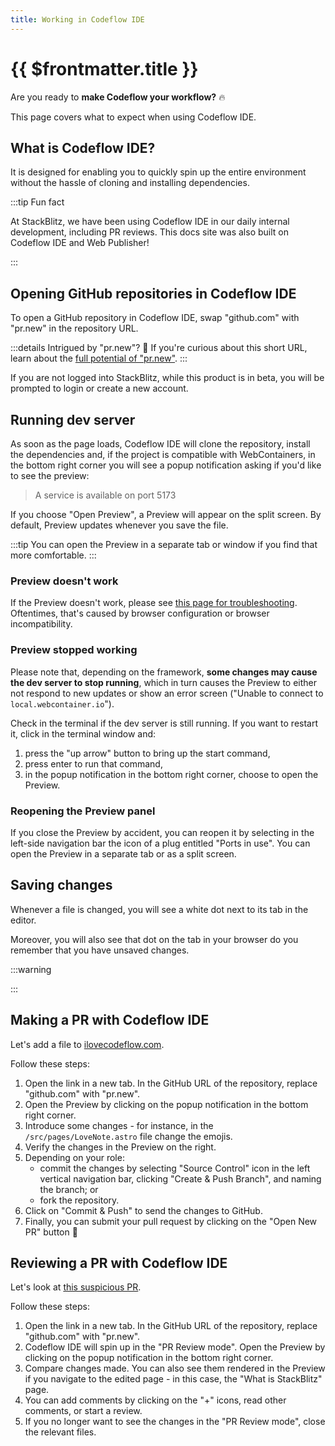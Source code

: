 ```yaml
---
title: Working in Codeflow IDE
---
```


# {{ $frontmatter.title }}

Are you ready to **make Codeflow your workflow?** 🔥 

This page covers what to expect when using Codeflow IDE.

## What is Codeflow IDE?

<!--@include: ./parts/codeflow-ide.md-->

It is designed for enabling you to quickly spin up the entire environment without the hassle of cloning and installing dependencies.

:::tip Fun fact

At StackBlitz, we have been using Codeflow IDE in our daily internal development, including PR reviews. This docs site was also built on Codeflow IDE and Web Publisher!

:::

## Opening GitHub repositories in Codeflow IDE

To open a GitHub repository in Codeflow IDE, swap "github.com" with "pr.new" in the repository URL. 

:::details Intrigued by "pr.new"?  👀
If you're curious about this short URL, learn about the [full potential of "pr.new"](./making-a-pr-with-pr-new).
:::

If you are not logged into StackBlitz, while this product is in beta, you will be prompted to login or create a new account.

<!-- TODO add screenshot of the logging popup -->

## Running dev server

As soon as the page loads, Codeflow IDE will clone the repository, install the dependencies and, if the project is compatible with WebContainers, in the bottom right corner you will see a popup notification asking if you'd like to see the preview:

> A service is available on port 5173

If you choose "Open Preview", a Preview will appear on the split screen. By default, Preview updates whenever you save the file.

:::tip 
You can open the Preview in a separate tab or window if you find that more comfortable.
::: 

### Preview doesn't work

If the Preview doesn't work, please see [this page for troubleshooting](/platform/webcontainers/browser-support). Oftentimes, that's caused by browser configuration or browser incompatibility.

### Preview stopped working 

Please note that, depending on the framework, **some changes may cause the dev server to stop running**, which in turn causes the Preview to either not respond to new updates or show an error screen ("Unable to connect to `local.webcontainer.io`"). 

Check in the terminal if the dev server is still running. If you want to restart it, click in the terminal window and:

1. press the "up arrow" button to bring up the start command,
2. press enter to run that command,
3. in the popup notification in the bottom right corner, choose to open the Preview.

### Reopening the Preview panel 

If you close the Preview by accident, you can reopen it by selecting in the left-side navigation bar the icon of a plug entitled "Ports in use". You can open the Preview in a separate tab or as a split screen.

## Saving changes

Whenever a file is changed, you will see a white dot next to its tab in the editor. 

<!-- TODO: add screenshot -->

Moreover, you will also see that dot on the tab in your browser do you remember that you have unsaved changes.

:::warning

<!--@include: ./parts/persistance.md-->

:::


## Making a PR with Codeflow IDE

Let's add a file to [ilovecodeflow.com](https://github.com/stackblitz/ilovecodeflow.com).

Follow these steps:

1. Open the link in a new tab. In the GitHub URL of the repository, replace "github.com" with "pr.new".
2. Open the Preview by clicking on the popup notification in the bottom right corner.
3. Introduce some changes - for instance, in the `/src/pages/LoveNote.astro` file change the emojis.
4. Verify the changes in the Preview on the right.
5. Depending on your role:
    - commit the changes by selecting "Source Control" icon in the left vertical navigation bar, clicking "Create & Push Branch", and naming the branch; or
    - fork the repository.
6. Click on "Commit & Push" to send the changes to GitHub.
6. Finally, you can submit your pull request by clicking on the "Open New PR" button 🥳

## Reviewing a PR with Codeflow IDE 

Let's look at [this suspicious PR](https://github.com/stackblitz/docs/pull/33).

Follow these steps:
1. Open the link in a new tab. In the GitHub URL of the repository, replace "github.com" with "pr.new".
2. Codeflow IDE will spin up in the "PR Review mode". Open the Preview by clicking on the popup notification in the bottom right corner.
3. Compare changes made. You can also see them rendered in the Preview if you navigate to the edited page - in this case, the "What is StackBlitz" page.
4. You can add comments by clicking on the "+" icons, read other comments, or start a review.
5. If you no longer want to see the changes in the "PR Review mode", close the relevant files.